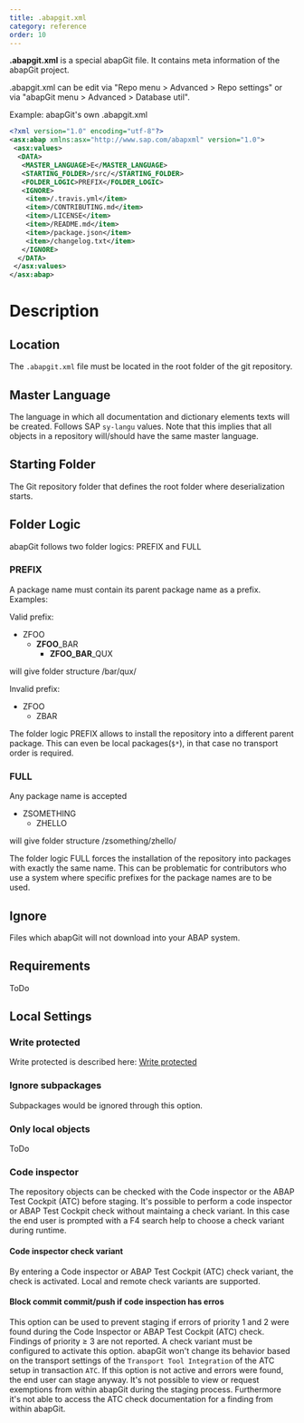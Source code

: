```yaml
---
title: .abapgit.xml
category: reference
order: 10
---
```


**.abapgit.xml** is a special abapGit file. It contains meta information of the abapGit project.

.abapgit.xml can be edit via "Repo menu > Advanced > Repo settings" or via "abapGit menu > Advanced > Database util". 

Example: abapGit's own .abapgit.xml

```xml
<?xml version="1.0" encoding="utf-8"?>
<asx:abap xmlns:asx="http://www.sap.com/abapxml" version="1.0">
 <asx:values>
  <DATA>
   <MASTER_LANGUAGE>E</MASTER_LANGUAGE>
   <STARTING_FOLDER>/src/</STARTING_FOLDER>
   <FOLDER_LOGIC>PREFIX</FOLDER_LOGIC>
   <IGNORE>
    <item>/.travis.yml</item>
    <item>/CONTRIBUTING.md</item>
    <item>/LICENSE</item>
    <item>/README.md</item>
    <item>/package.json</item>
    <item>/changelog.txt</item>
   </IGNORE>
  </DATA>
 </asx:values>
</asx:abap>
```

# Description

## Location
The `.abapgit.xml` file must be located in the root folder of the git repository.

## Master Language

The language in which all documentation and dictionary elements texts will be created. Follows SAP `sy-langu` values. Note that this implies that all objects in a repository will/should have the same master language.

## Starting Folder

The Git repository folder that defines the root folder where deserialization starts.

## Folder Logic

abapGit follows two folder logics: PREFIX and FULL

### PREFIX

A package name must contain its parent package name as a prefix. Examples:

Valid prefix:
* ZFOO
  * **ZFOO**_BAR
    * **ZFOO_BAR**_QUX

will give folder structure /bar/qux/

Invalid prefix:
* ZFOO
  * ZBAR

The folder logic PREFIX allows to install the repository into a different parent package. This can even be local packages(`$*`), in that case no transport order is required.

### FULL

Any package name is accepted

* ZSOMETHING
  * ZHELLO

will give folder structure /zsomething/zhello/

The folder logic FULL forces the installation of the repository into packages with exactly the same name. This can be problematic for contributors who use a system where specific prefixes for the package names are to be used.

## Ignore

Files which abapGit will not download into your ABAP system.

## Requirements

ToDo

## Local Settings

### Write protected

Write protected is described here: [Write protected](http://docs.abapgit.org/ref-write-protect.html)

### Ignore subpackages

Subpackages would be ignored through this option.

### Only local objects 

ToDo

### Code inspector

The repository objects can be checked with the Code inspector or the ABAP Test Cockpit (ATC) before staging. It's possible to perform a code inspector or ABAP Test Cockpit check without maintaing a check variant. In this case the end user is prompted with a F4 search help to choose a check variant during runtime.

#### Code inspector check variant

By entering a Code inspector or ABAP Test Cockpit (ATC) check variant, the check is activated. Local and remote check variants are supported. 

#### Block commit commit/push if code inspection has erros

This option can be used to prevent staging if errors of priority 1 and 2 were found during the Code Inspector or ABAP Test Cockpit (ATC) check. Findings of priority &ge; 3 are not reported. A check variant must be configured to activate this option. abapGit won't change its behavior based on the transport settings of the `Transport Tool Integration` of the ATC setup in transaction `ATC`. If this option is not active and errors were found, the end user can stage anyway. It's not possible to view or request exemptions from within abapGit during the staging process. Furthermore it's not able to access the ATC check documentation for a finding from within abapGit.
